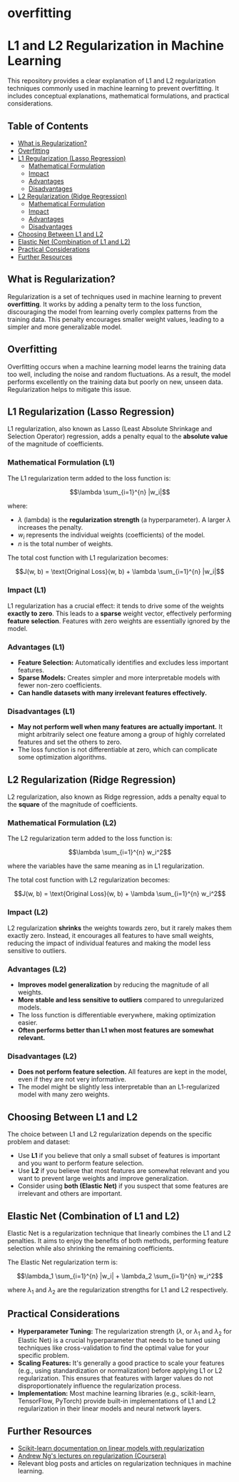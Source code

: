 # overfitting
# L1 and L2 Regularization in Machine Learning

This repository provides a clear explanation of L1 and L2 regularization techniques commonly used in machine learning to prevent overfitting. It includes conceptual explanations, mathematical formulations, and practical considerations.

## Table of Contents

* [What is Regularization?](#what-is-regularization)
* [Overfitting](#overfitting)
* [L1 Regularization (Lasso Regression)](#l1-regularization-lasso-regression)
    * [Mathematical Formulation](#mathematical-formulation-l1)
    * [Impact](#impact-l1)
    * [Advantages](#advantages-l1)
    * [Disadvantages](#disadvantages-l1)
* [L2 Regularization (Ridge Regression)](#l2-regularization-ridge-regression)
    * [Mathematical Formulation](#mathematical-formulation-l2)
    * [Impact](#impact-l2)
    * [Advantages](#advantages-l2)
    * [Disadvantages](#disadvantages-l2)
* [Choosing Between L1 and L2](#choosing-between-l1-and-l2)
* [Elastic Net (Combination of L1 and L2)](#elastic-net-combination-of-l1-and-l2)
* [Practical Considerations](#practical-considerations)
* [Further Resources](#further-resources)


## What is Regularization?

Regularization is a set of techniques used in machine learning to prevent **overfitting**. It works by adding a penalty term to the loss function, discouraging the model from learning overly complex patterns from the training data. This penalty encourages smaller weight values, leading to a simpler and more generalizable model.

## Overfitting

Overfitting occurs when a machine learning model learns the training data too well, including the noise and random fluctuations. As a result, the model performs excellently on the training data but poorly on new, unseen data. Regularization helps to mitigate this issue.

## L1 Regularization (Lasso Regression)

L1 regularization, also known as Lasso (Least Absolute Shrinkage and Selection Operator) regression, adds a penalty equal to the **absolute value** of the magnitude of coefficients.

### Mathematical Formulation (L1)

The L1 regularization term added to the loss function is:

$$\lambda \sum_{i=1}^{n} |w_i|$$

where:

* $\lambda$ (lambda) is the **regularization strength** (a hyperparameter). A larger $\lambda$ increases the penalty.
* $w_i$ represents the individual weights (coefficients) of the model.
* $n$ is the total number of weights.

The total cost function with L1 regularization becomes:

$$J(w, b) = \text{Original Loss}(w, b) + \lambda \sum_{i=1}^{n} |w_i|$$

### Impact (L1)

L1 regularization has a crucial effect: it tends to drive some of the weights **exactly to zero**. This leads to a **sparse** weight vector, effectively performing **feature selection**. Features with zero weights are essentially ignored by the model.

### Advantages (L1)

* **Feature Selection:** Automatically identifies and excludes less important features.
* **Sparse Models:** Creates simpler and more interpretable models with fewer non-zero coefficients.
* **Can handle datasets with many irrelevant features effectively.**

### Disadvantages (L1)

* **May not perform well when many features are actually important.** It might arbitrarily select one feature among a group of highly correlated features and set the others to zero.
* The loss function is not differentiable at zero, which can complicate some optimization algorithms.

## L2 Regularization (Ridge Regression)

L2 regularization, also known as Ridge regression, adds a penalty equal to the **square** of the magnitude of coefficients.

### Mathematical Formulation (L2)

The L2 regularization term added to the loss function is:

$$\lambda \sum_{i=1}^{n} w_i^2$$

where the variables have the same meaning as in L1 regularization.

The total cost function with L2 regularization becomes:

$$J(w, b) = \text{Original Loss}(w, b) + \lambda \sum_{i=1}^{n} w_i^2$$

### Impact (L2)

L2 regularization **shrinks** the weights towards zero, but it rarely makes them exactly zero. Instead, it encourages all features to have small weights, reducing the impact of individual features and making the model less sensitive to outliers.

### Advantages (L2)

* **Improves model generalization** by reducing the magnitude of all weights.
* **More stable and less sensitive to outliers** compared to unregularized models.
* The loss function is differentiable everywhere, making optimization easier.
* **Often performs better than L1 when most features are somewhat relevant.**

### Disadvantages (L2)

* **Does not perform feature selection.** All features are kept in the model, even if they are not very informative.
* The model might be slightly less interpretable than an L1-regularized model with many zero weights.

## Choosing Between L1 and L2

The choice between L1 and L2 regularization depends on the specific problem and dataset:

* Use **L1** if you believe that only a small subset of features is important and you want to perform feature selection.
* Use **L2** if you believe that most features are somewhat relevant and you want to prevent large weights and improve generalization.
* Consider using **both (Elastic Net)** if you suspect that some features are irrelevant and others are important.

## Elastic Net (Combination of L1 and L2)

Elastic Net is a regularization technique that linearly combines the L1 and L2 penalties. It aims to enjoy the benefits of both methods, performing feature selection while also shrinking the remaining coefficients.

The Elastic Net regularization term is:

$$\lambda_1 \sum_{i=1}^{n} |w_i| + \lambda_2 \sum_{i=1}^{n} w_i^2$$

where $\lambda_1$ and $\lambda_2$ are the regularization strengths for L1 and L2 respectively.

## Practical Considerations

* **Hyperparameter Tuning:** The regularization strength ($\lambda$, or $\lambda_1$ and $\lambda_2$ for Elastic Net) is a crucial hyperparameter that needs to be tuned using techniques like cross-validation to find the optimal value for your specific problem.
* **Scaling Features:** It's generally a good practice to scale your features (e.g., using standardization or normalization) before applying L1 or L2 regularization. This ensures that features with larger values do not disproportionately influence the regularization process.
* **Implementation:** Most machine learning libraries (e.g., scikit-learn, TensorFlow, PyTorch) provide built-in implementations of L1 and L2 regularization in their linear models and neural network layers.

## Further Resources

* [Scikit-learn documentation on linear models with regularization](https://scikit-learn.org/stable/modules/linear_model.html#ridge-regression)
* [Andrew Ng's lectures on regularization (Coursera)](https://www.coursera.org/learn/machine-learning)
* Relevant blog posts and articles on regularization techniques in machine learning.




